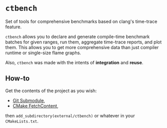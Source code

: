 # `ctbench`

Set of tools for comprehensive benchmarks based on clang's time-trace feature.

`ctbench` allows you to declare and generate compile-time benchmark batches for
given ranges, run them, aggregate time-trace reports, and plot them.
This allows you to get more comprehensive data than just compiler runtime
or single-size flame graphs.

Also, `ctbench` was made with the intents of **integration** and **reuse**.

## How-to

Get the contents of the project as you wish:
- [Git Submodule](
  https://cliutils.gitlab.io/modern-cmake/chapters/projects/submodule.html),
- [CMake FetchContent](
  https://cmake.org/cmake/help/latest/module/FetchContent.html),

then `add_subdirectory(external/ctbench)` or whatever in your `CMakeLists.txt`.